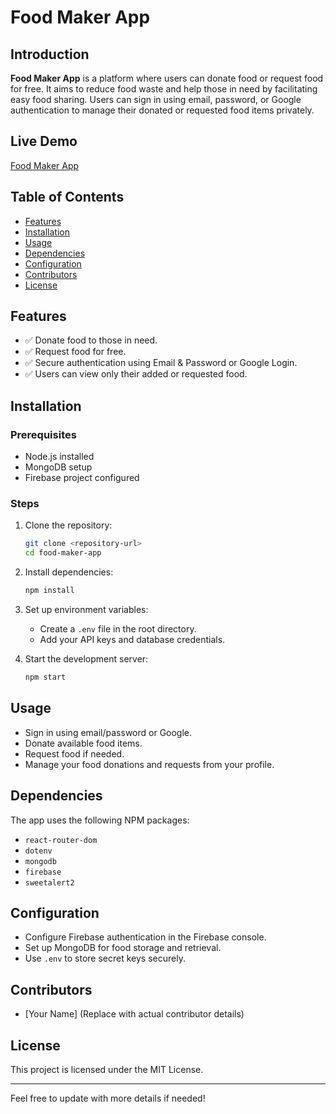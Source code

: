 # Food Maker App

## Introduction
**Food Maker App** is a platform where users can donate food or request food for free. It aims to reduce food waste and help those in need by facilitating easy food sharing. Users can sign in using email, password, or Google authentication to manage their donated or requested food items privately.

## Live Demo
[Food Maker App](https://foodsharing-74e03.web.app)

## Table of Contents
- [Features](#features)
- [Installation](#installation)
- [Usage](#usage)
- [Dependencies](#dependencies)
- [Configuration](#configuration)
- [Contributors](#contributors)
- [License](#license)

## Features
- ✅ Donate food to those in need.
- ✅ Request food for free.
- ✅ Secure authentication using Email & Password or Google Login.
- ✅ Users can view only their added or requested food.

## Installation
### Prerequisites
- Node.js installed
- MongoDB setup
- Firebase project configured

### Steps
1. Clone the repository:
   ```sh
   git clone <repository-url>
   cd food-maker-app
   ```
2. Install dependencies:
   ```sh
   npm install
   ```
3. Set up environment variables:
   - Create a `.env` file in the root directory.
   - Add your API keys and database credentials.

4. Start the development server:
   ```sh
   npm start
   ```

## Usage
- Sign in using email/password or Google.
- Donate available food items.
- Request food if needed.
- Manage your food donations and requests from your profile.

## Dependencies
The app uses the following NPM packages:
- `react-router-dom`
- `dotenv`
- `mongodb`
- `firebase`
- `sweetalert2`

## Configuration
- Configure Firebase authentication in the Firebase console.
- Set up MongoDB for food storage and retrieval.
- Use `.env` to store secret keys securely.

## Contributors
- [Your Name] (Replace with actual contributor details)

## License
This project is licensed under the MIT License.

---

Feel free to update with more details if needed!
```